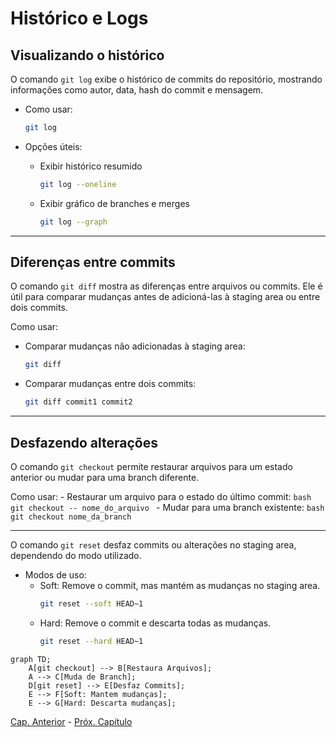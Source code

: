 # Histórico e Logs

## Visualizando o histórico

O comando `git log` exibe o histórico de commits do repositório, mostrando
informações como autor, data, hash do commit e mensagem.

- Como usar:
    ```bash
    git log
    ```

- Opções úteis:
    - Exibir histórico resumido
        ```bash
        git log --oneline
        ```
    - Exibir gráfico de branches e merges
        ```bash
        git log --graph
        ```

----------

## Diferenças entre commits

O comando `git diff` mostra as diferenças entre arquivos ou commits. Ele é
útil para comparar mudanças antes de adicioná-las à staging area ou entre
dois commits.

Como usar:
- Comparar mudanças não adicionadas à staging area:
  ```bash
  git diff
  ```
- Comparar mudanças entre dois commits:
  ```bash
  git diff commit1 commit2
  ```

----------

## Desfazendo alterações

O comando `git checkout` permite restaurar arquivos para um estado anterior ou
mudar para uma branch diferente.

Como usar:
    - Restaurar um arquivo para o estado do último commit:
        ```bash
        git checkout -- nome_do_arquivo
        ```
    - Mudar para uma branch existente:
        ```bash
        git checkout nome_da_branch
        ```

----------

O comando `git reset` desfaz commits ou alterações no staging area, dependendo
do modo utilizado.

- Modos de uso:
    - Soft: Remove o commit, mas mantém as mudanças no staging area.
        ```bash
        git reset --soft HEAD~1
        ```
    - Hard: Remove o commit e descarta todas as mudanças.
        ```bash
        git reset --hard HEAD~1
        ```

```mermaid
graph TD;
    A[git checkout] --> B[Restaura Arquivos];
    A --> C[Muda de Branch];
    D[git reset] --> E[Desfaz Commits];
    E --> F[Soft: Mantem mudanças];
    E --> G[Hard: Descarta mudanças];
```

[Cap. Anterior](./commits.md) - [Próx. Capítulo](./branches.md)
